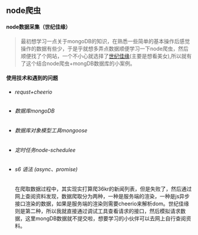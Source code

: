 ## node爬虫

#### node数据采集（世纪佳缘）

   >最初想学习一点关于mongoDB的知识，在熟悉一些简单的基本操作后感觉操作的数据有些少，于是乎就想多弄点数据顺便学习一下node爬虫，然后顺便找了个网站，一个不小心就选择了<a href="http://www.jiayuan.com">世纪佳缘</a>(主要是想看美女),所以就有了这个结合node爬虫+mongDB数据库的小案例。
    
#### 使用技术和遇到的问题

- ###### requst+cheerio

- ###### 数据库mongoDB

- ###### 数据库对象模型工具mongoose

- ###### 定时任务node-schedulee

- ###### s6 语法 (async、promise)


    在爬取数据过程中，其实现实打算爬36kr的新闻列表，但是失败了，然后通过网上查阅资料发现，数据爬取分为两种，一种是服务端的渲染，一种是js异步接口渲染的数据，如果是服务端的渲染则需要cheerio来解析dom。世纪佳缘则是第二种，所以我就直接通过调试工具查看请求的接口，然后模拟请求数据，这里mongDB数据就不提交啦，想要学习的小伙伴可以去网上自行查阅资料。

